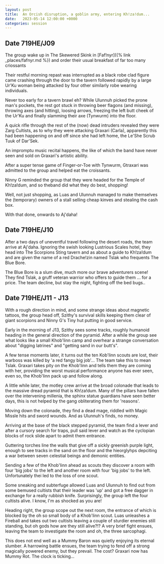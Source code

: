 ```yaml
---
layout: post
title:  An Orcish disruption, a goblin army, entering Kh!za!dum...
date:   2023-05-14 12:00:00 +0000
categories: session
---
```


## Date 719HE/J09

The group wake up in The Skewered Skink in [Faf!nyr]({% link _places/fafnyr.md %}) and order their usual breakfast of far too many criossants

Their restful morning repast was interrupted as a black robe clad figure came crashing through the door to the tavern followed rapidly by a large Ur'Ku woman being attacked by four other similarly robe wearing individuals.

Never too early for a tavern brawl eh? While Ulunnuh picked the prone man's pockets, the rest got stuck in throwing beer flagons (and missing), throwing axes (and hitting), loosing arrows, freezing the left butt cheek of the Ur'Ku and finally slamming their axe (Tynwurm) into the floor.

A quick rifle through the rest of the (now) dead intruders revealed they were Zarg Cultists, as to why they were attacking Graxari (Carla), apparently this had been happening on and off since she had left home, the Le'She Scrub Tuuk of Dar'Sek.

An impromptu music recital happens, the like of which the band have never seen and sold on Graxari's artistic ability.

After a super tense game of Finger-or-Toe with Tynwurm, Gtraxari was admitted to the group and helped eat the croissants.

Ninny G reminded the group that they were headed for the Temple of Kh!za!dum, and so theband did what they do best, shopping!

Well, not just shopping, as Luas and Ulunnuh managed to make themselves the (temporary) owners of a stall selling cheap kinves and stealing the cash box.

With that done, onwards to Aj'daha!

## Date 719HE/J10

After a two days of uneventful travel following the desert roads, the team arrive at Aj'daha. Ignoring the swish looking Lustrious Scales hotel, they head into The Scorpions Sting tavern and as about a guide to Kh!za!dum and are given the name of a red Drache!zin named Tslak who frequents The Blue Bore.

The Blue Bore is a slum dive, much more our brave adventurers scene! They find Tslak, a gruff veteran warrior who offers to guide them ... for a price. The team decline, but stay the night, fighting off the bed bugs..

## Date 719HE/J11 - J13

With a rough direction in mind, and some strange ideas about magnetic tattoos, the group head off, Szithy's survival skills keeping them clear of giant scorpions and Ninny G's Tiny hut putting in good service.

Early in the morning of J13, Szithy sees some tracks, roughly humanoid heading in the general direction of the pyramid. After a while the group see what looks like a small Khob'linn camp and overhear a strange conversation about "digging latrines" and "getting sand in our butt's". 

A few tense moments later, it turns out the ten Kob'linn scouts are lost, their warboss was killed by 'a red fangy big job'... The team take this to mean Tslak. Graxari takes pity on the Khob'linn and tells them they are coming with her, providing the worst musical performance anyone has ever seen, even so, the Khob'linn pack up and follow along.

A little while later, the motley crew arrive at the broad colonade that leads to the massive dread pyramid that is Kh!za!dum. Many of the pillars have fallen over the intervening millenia, the sphinx statue guardians have seen better days, this is not helped by the gang obliterating them for 'reasons'. 

Moving down the colonade, they find a dead mage, riddled with Magic Missle hits and sword wounds. And as Ulunnuh's finds, no money.

Arriving at the base of the black stepped pyramid, the team find a lever and after a cursory search for traps, pull said lever and watch as the cyclopian blocks of rock slide apart to admit them entrance.

Guttering torches line the walls that give off a sickly greenish purple light, enough to see tracks in the sand on the floor and the hieorglyhps depciting a war between seven celestial beings and demonic entities.

Sending a few of the Khob'linn ahead as scouts they discover a room with four 'big jobs' to the left and another room with four 'big jobs' to the left. Unfortunately thei led to the loss of one scout.

Some sneaking and subterfuge allowed Luas and Ulunnuh to find out from some bemused cultists that their leader was 'up' and got a free dagger in exchange for a really rubbish knife. 
Surprisingly, the group left the four cultists alive. I know, I'm as shocked as you are!

Heading right, the group scope out the next room, the entrance of which is blocked by the oh so small body of a Khob'linn scout. Luas unleashes a Fireball and takes out two cultists leaving a couple of sturdier enemies still standing, but oh gods how are they still alive?!?
A very brief fight ensues, leaving the team to investigate the room and oh, the three sarcophagi. 

This does not end well as a Mummy Baron was quietly enjoying its eternal slumber. A harrowing battle ensues, the team trying to fend off a strong magically powered enemy, but they prevail. 
The cost? Graxari now has Mummy Rot. The clock is ticking...


